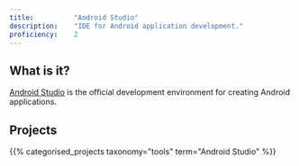 ```yaml
---
title: 			"Android Studio"
description: 	"IDE for Android application development."
proficiency:	2
---
```


## What is it?
[Android Studio](https://developer.android.com/studio/index.html) is the official development environment for creating Android applications.

## Projects
{{% categorised_projects taxonomy="tools" term="Android Studio" %}}